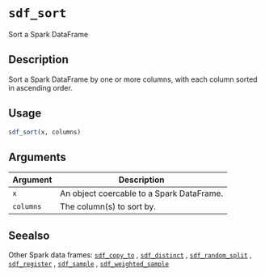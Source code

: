 # `sdf_sort`

Sort a Spark DataFrame


## Description

Sort a Spark DataFrame by one or more columns, with each column
 sorted in ascending order.


## Usage

```r
sdf_sort(x, columns)
```


## Arguments

Argument      |Description
------------- |----------------
`x`     |     An object coercable to a Spark DataFrame.
`columns`     |     The column(s) to sort by.


## Seealso

Other Spark data frames:
 [`sdf_copy_to`](#sdfcopyto) ,
 [`sdf_distinct`](#sdfdistinct) ,
 [`sdf_random_split`](#sdfrandomsplit) ,
 [`sdf_register`](#sdfregister) ,
 [`sdf_sample`](#sdfsample) ,
 [`sdf_weighted_sample`](#sdfweightedsample)


